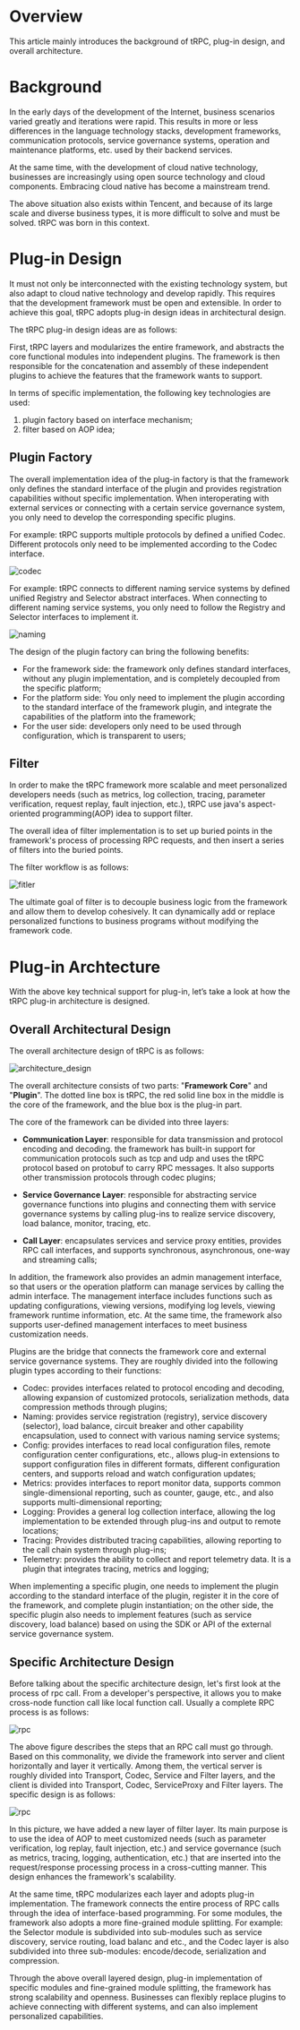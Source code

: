 # Overview

This article mainly introduces the background of tRPC, plug-in design, and overall architecture.

# Background

In the early days of the development of the Internet, business scenarios varied greatly and iterations were rapid. This results in more or less differences in the language technology stacks, development frameworks, communication protocols, service governance systems, operation and maintenance platforms, etc. used by their backend services.

At the same time, with the development of cloud native technology, businesses are increasingly using open source technology and cloud components. Embracing cloud native has become a mainstream trend.

The above situation also exists within Tencent, and because of its large scale and diverse business types, it is more difficult to solve and must be solved. tRPC was born in this context.

# Plug-in Design

It must not only be interconnected with the existing technology system, but also adapt to cloud native technology and develop rapidly. This requires that the development framework must be open and extensible. In order to achieve this goal, tRPC adopts plug-in design ideas in architectural design.

The tRPC plug-in design ideas are as follows:

First, tRPC layers and modularizes the entire framework, and abstracts the core functional modules into independent plugins. The framework is then responsible for the concatenation and assembly of these independent plugins to achieve the features that the framework wants to support.

In terms of specific implementation, the following key technologies are used:
1. plugin factory based on interface mechanism;
2. filter based on AOP idea;

## Plugin Factory

The overall implementation idea of the plug-in factory is that the framework only defines the standard interface of the plugin and provides registration capabilities without specific implementation. When interoperating with external services or connecting with a certain service governance system, you only need to develop the corresponding specific plugins.

For example: tRPC supports multiple protocols by defined a unified Codec. Different protocols only need to be implemented according to the Codec interface.

![codec](/docs/images/codec.png)

For example: tRPC connects to different naming service systems by defined unified Registry and Selector abstract interfaces. When connecting to different naming service systems, you only need to follow the Registry and Selector interfaces to implement it.

![naming](/docs/images/naming.png)

The design of the plugin factory can bring the following benefits:
- For the framework side: the framework only defines standard interfaces, without any plugin implementation, and is completely decoupled from the specific platform;
- For the platform side: You only need to implement the plugin according to the standard interface of the framework plugin, and integrate the capabilities of the platform into the framework;
- For the user side: developers only need to be used through configuration, which is transparent to users;

## Filter

In order to make the tRPC framework more scalable and meet personalized developers needs (such as metrics, log collection, tracing, parameter verification, request replay, fault injection, etc.), tRPC use java's aspect-oriented programming(AOP) idea to support filter.

The overall idea of filter implementation is to set up buried points in the framework's process of processing RPC requests, and then insert a series of filters into the buried points.

The filter workflow is as follows:

![fitler](/docs/images/filter.png)

The ultimate goal of filter is to decouple business logic from the framework and allow them to develop cohesively. It can dynamically add or replace personalized functions to business programs without modifying the framework code.

# Plug-in Archtecture

With the above key technical support for plug-in, let’s take a look at how the tRPC plug-in architecture is designed.

## Overall Architectural Design

The overall architecture design of tRPC is as follows:

![architecture_design](/docs/images/architecture.png)

The overall architecture consists of two parts: "**Framework Core**" and "**Plugin**". The dotted line box is tRPC, the red solid line box in the middle is the core of the framework, and the blue box is the plug-in part.

The core of the framework can be divided into three layers:

- **Communication Layer**: responsible for data transmission and protocol encoding and decoding. the framework has built-in support for communication protocols such as tcp and udp and uses the tRPC protocol based on protobuf to carry RPC messages. It also supports other transmission protocols through codec plugins;

- **Service Governance Layer**: responsible for abstracting service governance functions into plugins and connecting them with service governance systems by calling plug-ins to realize service discovery, load balance, monitor, tracing, etc.

- **Call Layer**: encapsulates services and service proxy entities, provides RPC call interfaces, and supports synchronous, asynchronous, one-way and streaming calls;

In addition, the framework also provides an admin management interface, so that users or the operation platform can manage services by calling the admin interface. The management interface includes functions such as updating configurations, viewing versions, modifying log levels, viewing framework runtime information, etc. At the same time, the framework also supports user-defined management interfaces to meet business customization needs.

Plugins are the bridge that connects the framework core and external service governance systems. They are roughly divided into the following plugin types according to their functions:
- Codec: provides interfaces related to protocol encoding and decoding, allowing expansion of customized protocols, serialization methods, data compression methods through plugins;
- Naming: provides service registration (registry), service discovery (selector), load balance, circuit breaker and other capability encapsulation, used to connect with various naming service systems;
- Config: provides interfaces to read local configuration files, remote configuration center configurations, etc., allows plug-in extensions to support configuration files in different formats, different configuration centers, and supports reload and watch configuration updates;
- Metrics: provides interfaces to report monitor data, supports common single-dimensional reporting, such as counter, gauge, etc., and also supports multi-dimensional reporting;
- Logging: Provides a general log collection interface, allowing the log implementation to be extended through plug-ins and output to remote locations;
- Tracing: Provides distributed tracing capabilities, allowing reporting to the call chain system through plug-ins;
- Telemetry: provides the ability to collect and report telemetry data. It is a plugin that integrates tracing, metrics and logging;

When implementing a specific plugin, one needs to implement the plugin according to the standard interface of the plugin, register it in the core of the framework, and complete plugin instantiation; on the other side, the specific plugin also needs to implement features (such as service discovery, load balance) based on using the SDK or API of the external service governance system.

## Specific Architecture Design

Before talking about the specific architecture design, let's first look at the process of rpc call. From a developer's perspective, it allows you to make cross-node function call like local function call. Usually a complete RPC process is as follows:

![rpc](/docs/images/rpc.png)

The above figure describes the steps that an RPC call must go through. Based on this commonality, we divide the framework into server and client horizontally and layer it vertically. Among them, the vertical server is roughly divided into Transport, Codec, Service and Filter layers, and the client is divided into Transport, Codec, ServiceProxy and Filter layers. The specific design is as follows:

![rpc](/docs/images/layer.png)

In this picture, we have added a new layer of filter layer. Its main purpose is to use the idea of ​​AOP to meet customized needs (such as parameter verification, log replay, fault injection, etc.) and service governance (such as metrics, tracing, logging, authentication, etc.) that are inserted into the request/response processing process in a cross-cutting manner. This design enhances the framework's scalability.

At the same time, tRPC modularizes each layer and adopts plug-in implementation. The framework connects the entire process of RPC calls through the idea of interface-based programming. For some modules, the framework also adopts a more fine-grained module splitting. For example: the Selector module is subdivided into sub-modules such as service discovery, service routing, load balanc and etc., and the Codec layer is also subdivided into three sub-modules: encode/decode, serialization and compression.

Through the above overall layered design, plug-in implementation of specific modules and fine-grained module splitting, the framework has strong scalability and openness. Businesses can flexibly replace plugins to achieve connecting with different systems, and can also implement personalized capabilities.
